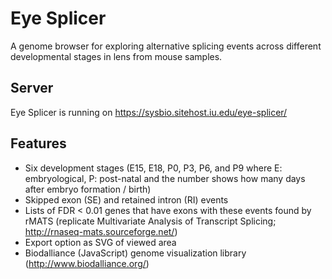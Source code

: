 # Eye Splicer

A genome browser for exploring alternative splicing events across different developmental stages in lens from mouse samples.

## Server

Eye Splicer is running on https://sysbio.sitehost.iu.edu/eye-splicer/

## Features

* Six development stages (E15, E18, P0, P3, P6, and P9 where E: embryological, P: post-natal and the number shows how many days after embryo formation / birth)
* Skipped exon (SE) and retained intron (RI) events
* Lists of FDR < 0.01 genes that have exons with these events found by rMATS (replicate Multivariate Analysis of Transcript Splicing; http://rnaseq-mats.sourceforge.net/)
* Export option as SVG of viewed area
* Biodalliance (JavaScript) genome visualization library (http://www.biodalliance.org/)

